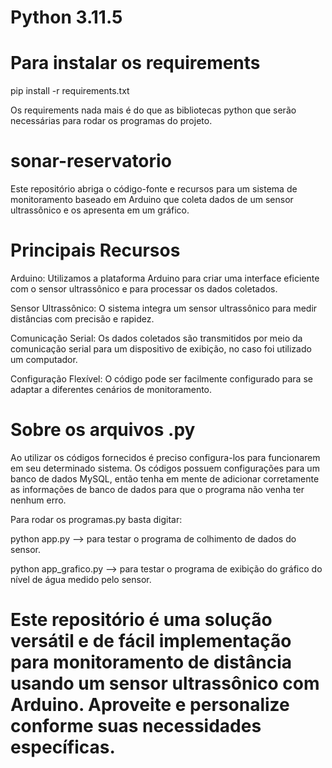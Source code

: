 # Python 3.11.5

# Para instalar os requirements
pip install -r requirements.txt

Os requirements nada mais é do que as bibliotecas python que serão necessárias para rodar os programas do projeto.

# sonar-reservatorio
Este repositório abriga o código-fonte e recursos para um sistema de monitoramento baseado em Arduino que coleta dados de um sensor ultrassônico e os apresenta em um gráfico.

# Principais Recursos
Arduino: Utilizamos a plataforma Arduino para criar uma interface eficiente com o sensor ultrassônico e para processar os dados coletados.

Sensor Ultrassônico: O sistema integra um sensor ultrassônico para medir distâncias com precisão e rapidez.

Comunicação Serial: Os dados coletados são transmitidos por meio da comunicação serial para um dispositivo de exibição, no caso foi utilizado um computador.

Configuração Flexível: O código pode ser facilmente configurado para se adaptar a diferentes cenários de monitoramento.

# Sobre os arquivos .py
Ao utilizar os códigos fornecidos é preciso configura-los para funcionarem em seu determinado sistema. Os códigos possuem configurações para um banco de dados MySQL, então tenha em mente de adicionar corretamente as informações de banco de dados para que o programa não venha ter nenhum erro.

Para rodar os programas.py basta digitar:

python app.py --> para testar o programa de colhimento de dados do sensor.

python app_grafico.py --> para testar o programa de exibição do gráfico do nível de água medido pelo sensor.

# Este repositório é uma solução versátil e de fácil implementação para monitoramento de distância usando um sensor ultrassônico com Arduino. Aproveite e personalize conforme suas necessidades específicas.
